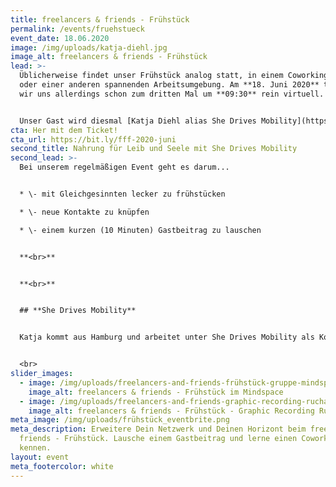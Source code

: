 ```yaml
---
title: freelancers & friends - Frühstück
permalink: /events/fruehstueck
event_date: 18.06.2020
image: /img/uploads/katja-diehl.jpg
image_alt: freelancers & friends - Frühstück
lead: >-
  Üblicherweise findet unser Frühstück analog statt, in einem Coworking-Space
  oder einer anderen spannenden Arbeitsumgebung. Am **18. Juni 2020** treffen
  wir uns allerdings schon zum dritten Mal um **09:30** rein virtuell. 


  Unser Gast wird diesmal [Katja Diehl alias She Drives Mobility](https://katja-diehl.de/) sein.
cta: Her mit dem Ticket!
cta_url: https://bit.ly/fff-2020-juni
second_title: Nahrung für Leib und Seele mit She Drives Mobility
second_lead: >-
  Bei unserem regelmäßigen Event geht es darum...


  * \- mit Gleichgesinnten lecker zu frühstücken

  * \- neue Kontakte zu knüpfen

  * \- einem kurzen (10 Minuten) Gastbeitrag zu lauschen


  **<br>**


  **<br>**


  ## **She Drives Mobility**


  Katja kommt aus Hamburg und arbeitet unter She Drives Mobility als Kommunikations- und Unternehmensberaterin mit Schwerpunkten in Mobilität der Zukunft, Neuem Arbeiten und Diversität. Sie hält Keynotes und moderiert Events und Workshops. Alle 14 Tage hostet sie ihren Podcast zu Mobilitätswandel, Diversität und New Work. Aktuell hat Katja ein Livevideo-Format entwickelt. Die Videos finden sich auf ihrer [Vimeo-Seite.](https://vimeo.com/katjadiehl)


  <br>
slider_images:
  - image: /img/uploads/freelancers-and-friends-frühstück-gruppe-mindspace.jpg
    image_alt: freelancers & friends - Frühstück im Mindspace
  - image: /img/uploads/freelancers-and-friends-graphic-recording-rucha-ambekar.jpg
    image_alt: freelancers & friends - Frühstück - Graphic Recording Rucha Ambekar
meta_image: /img/uploads/frühstück_eventbrite.png
meta_description: Erweitere Dein Netzwerk und Deinen Horizont beim freelancers &
  friends - Frühstück. Lausche einem Gastbeitrag und lerne einen Coworking-Space
  kennen.
layout: event
meta_footercolor: white
---
```

